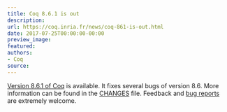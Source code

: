 ```yaml
---
title: Coq 8.6.1 is out
description:
url: https://coq.inria.fr/news/coq-861-is-out.html
date: 2017-07-25T00:00:00-00:00
preview_image:
featured:
authors:
- Coq
source:
---
```



<a href="https://coq.inria.fr/coq-86">Version 8.6.1 of Coq</a> is available. It fixes several bugs
of version 8.6. More information can be found in the <a href="https://coq.inria.fr/distrib/V8.6.1/CHANGES">CHANGES</a> file. Feedback and
<a href="https://coq.inria.fr/bugs">bug reports</a> are extremely welcome.

 

